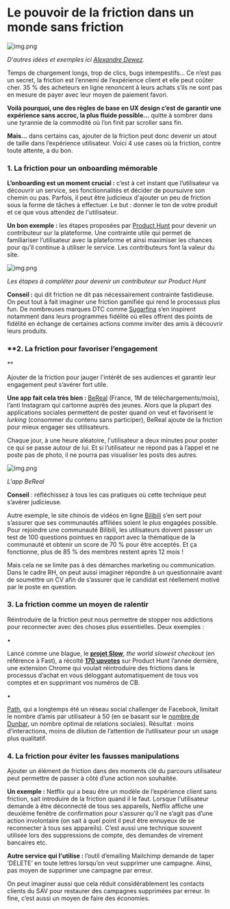 # Le pouvoir de la friction dans un monde sans friction

![img.png](https://mcusercontent.com/bf57291e7873c25f0d0dd44df/images/f4f56744-7bcf-1fd8-5d7c-6b2247081eb4.png)

_D'autres idées et exemples ici [Alexandre Dewez](https://alexandre.substack.com/p/-adding-friction-in-your-product?s=r)._

Temps de chargement longs, trop de clics, bugs intempestifs… Ce n’est pas un secret, la friction est l’ennemi de l’expérience client et elle peut coûter cher. 35 % des acheteurs en ligne renoncent à leurs achats s’ils ne sont pas en mesure de payer avec leur moyen de paiement favori.

**Voilà pourquoi, une des règles de base en UX design c’est de garantir une expérience sans accroc, la plus fluide possible…** quitte à sombrer dans une tyrannie de la commodité où l’on finit par scroller sans fin.

**Mais...** dans certains cas, ajouter de la friction peut donc devenir un atout de taille dans l’expérience utilisateur. Voici 4 use cases où la friction, contre toute attente, a du bon.

### **1. La friction pour un onboarding mémorable**

**L’onboarding est un moment crucial :** c’est à cet instant que l’utilisateur va découvrir un service, ses fonctionnalités et décider de poursuivre son chemin ou pas. Parfois, il peut être judicieux d'ajouter un peu de friction sous la forme de tâches à effectuer. Le but : donner le ton de votre produit et ce que vous attendez de l'utilisateur.

**Un bon exemple :** les étapes proposées par [Product Hunt](https://www.producthunt.com/) pour devenir un contributeur sur la plateforme. Une contrainte utile qui permet de familiariser l’utilisateur avec la plateforme et ainsi maximiser les chances pour qu’il continue à utiliser le service. Les contributeurs font la valeur du site.

![img.png](https://mcusercontent.com/bf57291e7873c25f0d0dd44df/images/d97d47f8-247a-914b-22d0-cbfa17fb3449.png)

_Les étapes à compléter pour devenir un contributeur sur Product Hunt_

**Conseil :** qui dit friction ne dit pas nécessairement contrainte fastidieuse. On peut tout à fait imaginer une friction gamifiée qui rend le processus plus fun. De nombreuses marques DTC comme [Sugarfina](https://www.sugarfina.com/rewards) s’en inspirent notamment dans leurs programmes fidélité où elles offrent des points de fidélité en échange de certaines actions comme inviter des amis à découvrir leurs produits.

### \*\*2. La friction pour favoriser l’engagement

\*\*

Ajouter de la friction pour jauger l'intérêt de ses audiences et garantir leur engagement peut s’avérer fort utile.

**Une app fait cela très bien :** [BeReal](https://bere.al/fr) (France, 1M de téléchargements/mois), l’anti Instagram qui cartonne auprès des jeunes. Alors que la plupart des applications sociales permettent de poster quand on veut et favorisent le _lurking_ (consommer du contenu sans participer), BeReal ajoute de la friction pour mieux engager ses utilisateurs.

Chaque jour, à une heure aléatoire, l'utilisateur a deux minutes pour poster ce qui se passe autour de lui. Et si l’utilisateur ne répond pas à l’appel et ne poste pas de photo, il ne pourra pas visualiser les posts des autres.

![img.png](https://mcusercontent.com/bf57291e7873c25f0d0dd44df/images/53aad78b-ec52-3963-ed74-e2f7e87e03b3.png)

_L'app BeReal_

**Conseil** : réfléchissez à tous les cas pratiques où cette technique peut s’avérer judicieuse.

Autre exemple, le site chinois de vidéos en ligne [Bilibili](https://www.bilibili.tv/en) s’en sert pour s’assurer que ses communautés affiliées soient le plus engagées possible. Pour rejoindre une communauté Bilibili, les utilisateurs doivent passer un test de 100 questions pointues en rapport avec la thématique de la communauté et obtenir un score de 70 % pour être acceptés. Et ça fonctionne, plus de 85 % des membres restent après 12 mois !

Mais cela ne se limite pas à des démarches marketing ou communication. Dans le cadre RH, on peut aussi imaginer répondre à un questionnaire avant de soumettre un CV afin de s’assurer que le candidat est réellement motivé par le poste en question.

### **3. La friction comme un moyen de ralentir**

Réintroduire de la friction peut nous permettre de stopper nos addictions pour reconnecter avec des choses plus essentielles. Deux exemples :

•

Lancé comme une blague, le **[projet Slow](https://slow.sale/)**, _the world slowest checkout_ (en référence à Fast), a récolté **[170 upvotes](https://www.producthunt.com/posts/slow?utm_source=badge-featured&utm_medium=badge&utm_souce=badge-slow)** sur Product Hunt l’année dernière, une extension Chrome qui voulait réintroduire des frictions dans le processus d’achat en vous déloggant automatiquement de tous vos comptes et en supprimant vos numéros de CB.

•

[Path](https://techcrunch.com/2018/09/17/rip-path/), qui a longtemps été un réseau social challenger de Facebook, limitait le nombre d’amis par utilisateur à 50 (en se basant sur le [nombre de Dunbar](https://www.newscientist.com/definition/dunbars-number/), un nombre optimal de relations sociales). Résultat : moins d’interactions, moins de dilution de l’attention de l’utilisateur pour un usage plus qualitatif.

### **4.** La friction pour éviter les fausses manipulations

Ajouter un élément de friction dans des moments clé du parcours utilisateur peut permettre de passer à côté d’une action non souhaitée.

**Un exemple :** Netflix qui a beau être un modèle de l’expérience client sans friction, sait introduire de la friction quand il le faut. Lorsque l'utilisateur demande à être déconnecté de tous ses appareils, Netflix affiche une deuxième fenêtre de confirmation pour s’assurer qu’il ne s’agit pas d’une action involontaire (on sait à quel point il peut être ennuyeux de se reconnecter à tous ses appareils). C’est aussi une technique souvent utilisée lors des suppressions de compte, des demandes de virement bancaires etc.

**Autre service qui l'utilise :** l’outil d’emailing Mailchimp demande de taper ‘DELETE’ en toute lettres lorsqu’on veut supprimer une campagne. Ainsi, pas moyen de supprimer une campagne par erreur.

On peut imaginer aussi que cela réduit considérablement les contacts clients du SAV pour restaurer des campagnes supprimées par erreur. In fine, c’est aussi un moyen de faire des économies.
